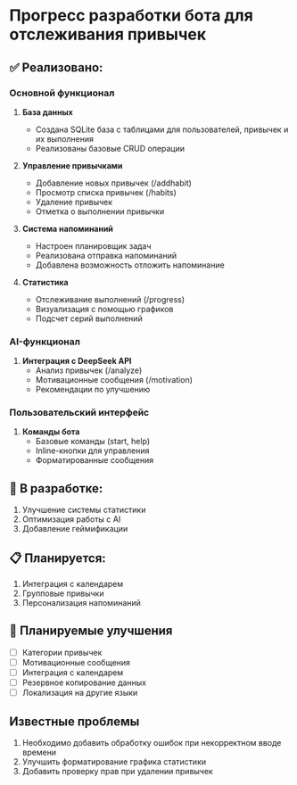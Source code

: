 # Прогресс разработки бота для отслеживания привычек

## ✅ Реализовано:

### Основной функционал
1. **База данных**
   - Создана SQLite база с таблицами для пользователей, привычек и их выполнения
   - Реализованы базовые CRUD операции

2. **Управление привычками**
   - Добавление новых привычек (/addhabit)
   - Просмотр списка привычек (/habits)
   - Удаление привычек
   - Отметка о выполнении привычки

3. **Система напоминаний**
   - Настроен планировщик задач
   - Реализована отправка напоминаний
   - Добавлена возможность отложить напоминание

4. **Статистика**
   - Отслеживание выполнений (/progress)
   - Визуализация с помощью графиков
   - Подсчет серий выполнений

### AI-функционал
1. **Интеграция с DeepSeek API**
   - Анализ привычек (/analyze)
   - Мотивационные сообщения (/motivation)
   - Рекомендации по улучшению

### Пользовательский интерфейс
1. **Команды бота**
   - Базовые команды (start, help)
   - Inline-кнопки для управления
   - Форматированные сообщения

## 🚧 В разработке:
1. Улучшение системы статистики
2. Оптимизация работы с AI
3. Добавление геймификации

## 📋 Планируется:
1. Интеграция с календарем
2. Групповые привычки
3. Персонализация напоминаний

## 🔄 Планируемые улучшения
- [ ] Категории привычек
- [ ] Мотивационные сообщения
- [ ] Интеграция с календарем
- [ ] Резервное копирование данных
- [ ] Локализация на другие языки

## Известные проблемы
1. Необходимо добавить обработку ошибок при некорректном вводе времени
2. Улучшить форматирование графика статистики
3. Добавить проверку прав при удалении привычек 